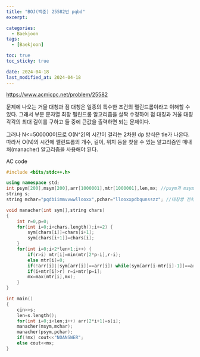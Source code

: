 ```yaml
---
title: "BOJ(백준) 25582번 pqbd"
excerpt:

categories:
  - Baekjoon
tags:
  - [Baekjoon]

toc: true
toc_sticky: true

date: 2024-04-18
last_modified_at: 2024-04-18
---
```


<https://www.acmicpc.net/problem/25582>


문제에 나오는 거울 대칭과 점 대칭은 일종의 특수한 조건의 펠린드롬이라고 이해할 수 있다.
그래서 부분 문자열 최장 펠린드롬 알고리즘을 살짝 수정하여 점 대칭과 거울 대칭 각각의 최대 길이를 구하고 둘 중에 큰값을 출력하면 되는 문제이다.

 
그러나 N<=500000이므로 O(N^2)의 시간이 걸리는 2차원 dp 방식은 tle가 나온다.
따라서 O(N)의 시간에 펠린드롬의 개수, 길이, 위치 등을 찾을 수 있는 알고리즘인 매내처(manacher) 알고리즘을 사용해야 된다.

AC code
```cpp
#include <bits/stdc++.h>

using namespace std;
int psym[200],msym[200],arr[1000001],mtr[1000001],len,mx; //psym과 msym은 대칭 문자로의 매핑을 위한 배열, mtr은 각 인덱스를 중심으로한 최장 펠리드롬의 길이 
string s;
string mchar="pqdbiimmvvwwllooxx",pchar="llooxxpdbqunsszz"; //대칭쌍 전처리

void manacher(int sym[],string chars)
{
    int r=0,p=0;
    for(int i=0;i<chars.length();i+=2) {
        sym[chars[i]]=chars[i+1];
        sym[chars[i+1]]=chars[i];
    }
    for(int i=0;i<2*len+1;i++) {
		if(r>i) mtr[i]=min(mtr[2*p-i],r-i);
        else mtr[i]=0;
		if(!arr[i]||sym[arr[i]]==arr[i]) while(sym[arr[i-mtr[i]-1]]==arr[i+mtr[i]+1]&&i-mtr[i]-1>=0&&i+mtr[i]+1<2*len+1) mtr[i]++;
		if(i+mtr[i]>r) r=i+mtr[p=i];
		mx=max(mtr[i],mx);
	}
}

int main()
{
	cin>>s;
	len=s.length();
	for(int i=0;i<len;i++) arr[2*i+1]=s[i];
    manacher(msym,mchar);
    manacher(psym,pchar);
	if(!mx) cout<<"NOANSWER";
	else cout<<mx;
}
```